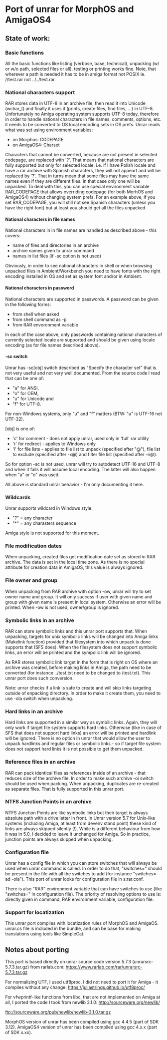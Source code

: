 # Port of unrar for MorphOS and AmigaOS4

<h2>State of work:</h2>

<h3>Basic functions</h3>

All the basic functions like listing (verbose, base, technical), unpacking (w/ or w/o path, selected files or all), testing or printing works fine. Note, that wherever a path is needed it has to be in amiga format not POSIX ie. //test.rar not ../../test.rar.

<h3>National characters support</h3>

RAR stores data in UTF-8 in an archive file, then read it into Unicode (wchar_t) and finally it uses it (prints, create files, find files, ...) in UTF-8. Unfortunately no Amiga operating system supports UTF-8 today, therefore in order to handle national characters in file names, comments, options, etc. it needs to be converted to OS local encoding sets in OS prefs. Unrar reads what was set using environment variables:
* on Morphos: CODEPAGE
* on AmigaOS4: Charset

Characters that cannot be converted, because are not present in selected codepage, are replaced with '?'. That means that national characters are fully supported but only for selected locale, i.e. if I have Polish locale and have a rar archive with Spanish characters, they will not appeart and will be replaced by '?'. That in turns mean that some files may have the same names even if they are different files. In that case only one will be unpacked. To deal with this, you can use special environment variable RAR_CODEPAGE that allows overriding codepage (for both MorhOS and AmigaOS4) without changing system prefs. For an example above, if you set RAR_CODEPAGE, you will still not see Spanish characters (unless you have the right font) but at least you should get all the files unpacked.


<h4>National characters in file names</h4>

National characters in in file names are handled as described above - this covers:
* name of files and directories in an archive
* archive names given to unrar command
* names in list files (if -sc option is not used)

Obviously, in order to see national characters in shell or when browsing unpacked files in Ambient/Workbench you need to have fonts with the right encoding installed in OS and set as system font and/or in Ambient.

<h4>National characters in password</h4>

National characters are supported in passwords. A password can be given in the following forms:
* from shell when asked
* from shell command as -p 
* from RAR envoronment variable

In each of the case above, only passwords containing national characters of currently selected locale are supported and should be given using locale encoding (as for file names described above).

<h4>-sc switch</h4>

Unrar has -sc<chr>[obj] switch described as "Specify the character set" that is not very useful and not very well documented. From the source code I read that <chr> can be one of: 
* "a" for ANSI, 
* "o" for OEM, 
* "u" for Unicode and 
* "f" for UTF-8. 

For non-Windows systems, only "u" and "f" matters (BTW: "u" is UTF-16 not UTF-32).

[obj] is one of:
* 'c' for comment - does not apply unrar, used only in 'full' rar utility
* 'r' for redirect - applies to Windows only
* 'l' for file lists - applies to file list to unpack (specified after "@"), file list to exclude (specified after -x@) and filter file list (specified after -n@).
  
So for option -sc is not used, unrar will try to autodetect UTF-16 and UTF-8 and when it fails it will assume local encoding. The latter will also happen when "a" or "o" was used.

All above is standard unrar behavior - I'm only documenting it here.

<h3>Wildcards</h3>

Unrar supports wildcard in Windows style:
* "?" = any character
* "*" = any charasters sequence

Amiga style is not supported for this moment.

<h3>File modification dates</h3>

When unpacking, created files get modification date set as stored in RAR archive. The data is set in the local time zone. As there is no special attribute for creation data in AmigaOS, this value is always ignored.

<h3>File owner and group</h3>

When unpacking from RAR archive with option -ow, unrar will try to set owner name and group. It will only success if user with given name and group with given name is present in local system. Otherwise an error will be printed. When -ow is not used, owner/group is ignored.

<h3>Symbolic links in an archive</h3>

RAR can store symbolic links and this unrar port supports that. When unpacking, targets for unix symbolic links will be changed into Amiga links (Makelink function) provided that filesystem into which unpack is done supports that (SFS does). When the filesystem does not support symbolic links, an error will be printed and the sympolic link will be ignored.

As RAR stores symbolic link target in the form that is right on OS where an archive was created, before making links in Amiga, the path need to be converted (for instance ../test.txt need to be changed to /test.txt). This unrar port does such conversion.

Note: unrar checks if a link is safe to create and will skip links targeting outside of enpacking directory. In order to make it create them, you need to use -ola switch when unpacking.

<h3>Hard links in an archive</h3>

Hard links are supported in a similar way as symbilic links. Again, they will only work if target file system supports hard links. Otherwise (like in case of SFS that does not support hard links) an error will be printed and hardlink will be ignored. There is no option in unrar that would allow the user to unpack hardlinks and regular files or symbolic links - so if target file system does not support hard links it is not possible to get them unpacked. 

<h3>Reference files in an archive</h3>

RAR can pack identical files as references inside of an archive - that reduces size of the archive file. In order to make such archive -oi switch should be used when packing. When unpacking, duplicates are re-created as separate files. That is fully supported in this unrar port.

<h3>NTFS Junction Points in an archive</h3>

NTFS Junction Points are like symbolic links but their target is always absolute path with a drive letter in front. In Unrar version 5.7 for Unix-like systems (including Amiga, at least from devenv stand point) these kind of links are always skipped silently (!). While is a different behaviour from how it was in 5.0, I decided to leave it unchanged for Amiga. So in practice, junction points are always skipped when unpacking.

<h3>Configuration file</h3>

Unrar has a config file in which you can store switches that will always be used when unrar command is called. In order to do that, "switches=" should be present in the file with all the switches to add (for instance "switches=-ad -ola"). This port of unrar looks for configuration file in s:rar.conf.

There is also "RAR" environment variable that can have switches to use (like "switches=" in configuration file). The priority of resolving options to use is: directly given in command, RAR environment variable, configuration file.

<h3>Support for locatization</h3>

This unrar port complies with locatization rules of MorphOS and AmigaOS. unrar.cs file is included in the bundle, and can be base for making translations using tools like SimpleCat. 

<h2>Notes about porting</h2>

This port is based directly on unrar source code version 5.7.3 (unrarsrc-5.7.3.tar.gz) from rarlab.com:
https://www.rarlab.com/rar/unrarsrc-5.7.3.tar.gz

For normalizing UTF, I used utf8proc. I did not need to port it for Amiga - it compiles without any change:
https://juliastrings.github.io/utf8proc/

For vfwprintf-like functions from libc, that are not implemented on Amiga at all, I ported the code I took from newlib 3.1.0:
http://sourceware.org/newlib/

ftp://sourceware.org/pub/newlib/newlib-3.1.0.tar.gz

MorphOS version of unrar has been compiled using gcc 4.4.5 (part of SDK 3.12).
AmigaOS4 version of unrar has been compiled using gcc 4.x.x (part of SDK x.xx).

